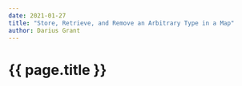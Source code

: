 ```yaml
---
date: 2021-01-27
title: "Store, Retrieve, and Remove an Arbitrary Type in a Map"
author: Darius Grant
---
```

# {{ page.title }}
